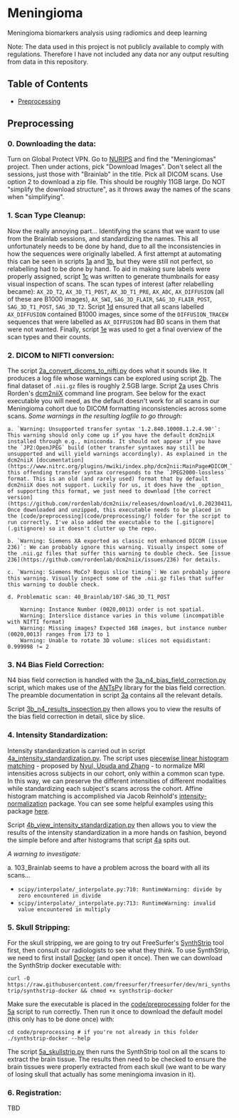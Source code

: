 # Meningioma
Meningioma biomarkers analysis using radiomics and deep learning

Note: The data used in this project is not publicly available to comply with regulations. Therefore I have not included any data nor any output resulting from data in this repository.

## Table of Contents
- [Preprocessing](#preprocessing)

## Preprocessing
### 0. Downloading the data:

Turn on Global Protect VPN. Go to [NURIPS](https://nuripsweb01.fsm.northwestern.edu/app/template/Index.vm) and find the "Meningiomas" project. Then under actions, pick "Download Images". Don't select all the sessions, just those with "Brainlab" in the title. Pick all DICOM scans. Use option 2 to download a zip file. This should be roughly 11GB large. Do NOT "simplify the download structure", as it throws away the names of the scans when "simplifying".

### 1. Scan Type Cleanup: 

Now the really annoying part... Identifying the scans that we want to use from the Brainlab sessions, and standardizing the names. This all unfortunately needs to be done by hand, due to all the inconsistencies in how the sequences were originally labelled. A first attempt at automating this can be seen in scripts [1a](code/preprocessing/1a_original_scan_type_cleanup_labels.R) and [1b](code/preprocessing/1b_scan_type_label_mapping.R), but they were still not perfect, so relabelling had to be done by hand. To aid in making sure labels were properly assigned, script [1c](code/preprocessing/1c_thumbnails.py) was written to generate thumbnails for easy visual inspection of scans. The scan types of interest (after relabelling became): `AX_2D_T2`, `AX_3D_T1_POST`, `AX_3D_T1_PRE`, `AX_ADC`, `AX_DIFFUSION` (all of these are B1000 images), `AX_SWI`, `SAG_3D_FLAIR`, `SAG_3D_FLAIR_POST`, `SAG_3D_T1_POST`, `SAG_3D_T2`. Script [1d](code/preprocessing/1d_remove_b0_from_tracews.py) ensured that all scans labelled `AX_DIFFUSION` contained B1000 images, since some of the `DIFFUSION_TRACEW` sequences that were labelled as `AX_DIFFUSION` had B0 scans in them that were not wanted. Finally, script [1e](code/preprocessing/1e_check_scan_names.py) was used to get a final overview of the scan types and their counts.

### 2. DICOM to NIFTI conversion: 

The script [2a_convert_dicoms_to_nifti.py](code/preprocessing/2a_convert_dicoms_to_nifti.py) does what it sounds like. It produces a log file whose warnings can be explored using script [2b](code/preprocessing/2b_parse_logfile_warnings.py). The final dataset of `.nii.gz` files is roughly 2.5GB large. Script [2a](code/preprocessing/2a_convert_dicoms_to_nifti.py) uses Chris Rorden's [dcm2niiX](https://github.com/rordenlab/dcm2niix) command line program. See below for the exact executable you will need, as the default doesn't work for all scans in our Meningioma cohort due to DICOM formatting inconsistencies across some scans. _Some warnings in the resulting logfile to go through:_

    a. `Warning: Unsupported transfer syntax '1.2.840.10008.1.2.4.90'`: This warning should only come up if you have the default dcm2niiX installed through e.g., miniconda. It should not appear if you have the `JP2:OpenJPEG` build (other transfer syntaxes may still be unsupported and will yield warnings accordingly). As explained in the dcm2niiX [documentation](https://www.nitrc.org/plugins/mwiki/index.php/dcm2nii:MainPage#DICOM_Transfer_Syntaxes_and_Compressed_Images), this offending transfer syntax corresponds to the `JPEG2000-lossless` format. This is an old (and rarely used) format that by default dcm2niiX does not support. Luckily for us, it does have the _option_ of supporting this format, we just need to download [the correct version](https://github.com/rordenlab/dcm2niix/releases/download/v1.0.20230411/dcm2niix_macos.zip). Once downloaded and unzipped, this executable needs to be placed in the [code/preprocessing](code/preprocessing/) folder for the script to run correctly. I've also added the executable to the [.gitignore](.gitignore) so it doesn't clutter up the repo.
    
    b. `Warning: Siemens XA exported as classic not enhanced DICOM (issue 236)`: We can probably ignore this warning. Visually inspect some of the .nii.gz files that suffer this warning to double check. See [issue 236](https://github.com/rordenlab/dcm2niix/issues/236) for details.

    c. `Warning: Siemens MoCo? Bogus slice timing`: We can probably ignore this warning. Visually inspect some of the .nii.gz files that suffer this warning to double check.

    d. Problematic scan: 40_Brainlab/107-SAG_3D_T1_POST

        Warning: Instance Number (0020,0013) order is not spatial.
        Warning: Interslice distance varies in this volume (incompatible with NIfTI format)
        Warning: Missing images? Expected 168 images, but instance number (0020,0013) ranges from 173 to 1
        Warning: Unable to rotate 3D volume: slices not equidistant: 0.999998 != 2

### 3. N4 Bias Field Correction:

N4 bias field correction is handled with the [3a_n4_bias_field_correction.py](code/preprocessing/3a_n4_bias_field_correction.py) script, which makes use of the [ANTsPy](https://github.com/ANTsX/ANTsPy) library for the bias field correction. The preamble documentation in script [3a](code/preprocessing/3a_n4_bias_field_correction.py) contains all the relevant details. 

Script [3b_n4_results_inspection.py](code/preprocessing/3b_n4_results_inspection.py) then allows you to view the results of the bias field correction in detail, slice by slice.

### 4. Intensity Standardization:

Intensity standardization is carried out in script [4a_intensity_standardization.py](code/preprocessing/4a_intensity_standardization.py). The script uses [piecewise linear histogram matching](https://intensity-normalization.readthedocs.io/en/latest/algorithm.html#piecewise-linear-histogram-matching-nyul-udupa) - proposed by [Nyul, Upuda and Zhang](https://ieeexplore.ieee.org/abstract/document/836373?casa_token=DHiN18xB-fIAAAAA:-loy9cE_BOsGlNQ3kH_SOnzM2-za0hJjpsyi2h2w7Kd7ZAYv-70qHxqZVTVvWfmFMRakpWgmOA) - to normalize MRI intensities across subjects in our cohort, only within a common scan type. In this way, we can preserve the different intensities of different modalities while standardizing each subject's scans across the cohort. Affine histogram matching is accomplished via Jacob Reinhold's [intensity-normalization](https://github.com/jcreinhold/intensity-normalization) package. You can see some helpful examples using this package [here](https://intensity-normalization.readthedocs.io/en/latest/usage.html#python-api-for-normalization-methods). 

Script [4b_view_intensity_standardization.py](code/preprocessing/4b_view_intensity_standardization.py) then allows you to view the results of the intensity standardization in a more hands on fashion, beyond the simple before and after histograms that script [4a](code/preprocessing/4a_intensity_standardization.py) spits out.

_A warning to investigate:_

a. 103_Brainlab seems to have a problem across the board with all its scans...
   * `scipy/interpolate/_interpolate.py:710: RuntimeWarning: divide by zero encountered in divide`
   * `scipy/interpolate/_interpolate.py:713: RuntimeWarning: invalid value encountered in multiply`

### 5. Skull Stripping:

For the skull stripping, we are going to try out FreeSurfer's [SynthStrip](https://surfer.nmr.mgh.harvard.edu/docs/synthstrip/) tool first, then consult our radiologists to see what they think. To use SynthStrip, we need to first install [Docker](https://docs.docker.com/get-docker/) (and open it once). Then we can download the SynthStrip docker executable with:

`curl -O https://raw.githubusercontent.com/freesurfer/freesurfer/dev/mri_synthstrip/synthstrip-docker && chmod +x synthstrip-docker`

Make sure the executable is placed in the [code/preprocessing](code/preprocessing/) folder for the [5a](code/preprocessing/5a_skullstrip.py) script to run correctly. Then run it once to download the default model (this only has to be done once) with: 

```
cd code/preprocessing # if you're not already in this folder
./synthstrip-docker --help
```

The script [5a_skullstrip.py](code/preprocessing/5a_skullstrip.py) then runs the SynthStrip tool on all the scans to extract the brain tissue. The results then need to be checked to ensure the brain tissues were properly extracted from each skull (we want to be wary of losing skull that actually has some meningioma invasion in it). 

### 6. Registration:

TBD